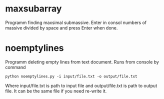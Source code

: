 # maxsubarray
Programm finding maxsimal submassive. Enter in consol numbers of massive divided by space and press Enter when done.
# noemptylines
Programm deleting empty lines from text document. Runs from console by command

`python noemptylines.py -i input/file.txt -o output/file.txt`

Where input/file.txt is path to input file and output/file.txt is path to output file. It can be the same file if you need re-write it.
